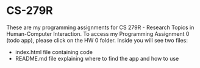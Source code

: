 # CS-279R

These are my programming assignments for CS 279R - Research Topics in Human-Computer Interaction. To access my Programming Assignment 0 (todo app), please click on the HW 0 folder. Inside you will see two files: 
- index.html file containing code
- README.md file explaining where to find the app and how to use